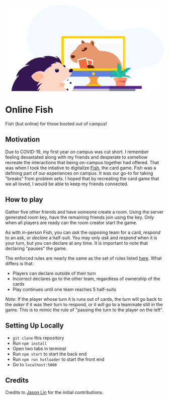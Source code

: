 ![Animals playing fish](./client/src/public/illustration.svg)
# Online Fish
Fish (but online) for those booted out of campus!

## Motivation
Due to COVID-19, my first year on campus was cut short. I remember feeling devastated along with my friends and desperate to somehow recreate the interactions that being on-campus together had offered. That was when I took the intiative to digitalize [Fish](https://en.wikipedia.org/wiki/Literature_(card_game)), the card game. Fish was a defining part of our experiences on campus. It was our go-to for taking "breaks" from problem sets. I hoped that by recreating the card game that we all loved, I would be able to keep my friends connected.

## How to play
Gather five other friends and have someone create a room. Using the server generated room key, have the remaining friends join using the key. Only when all players are ready can the room creator start the game.

As with in-person Fish, you can _ask_ the opposing team for a card, _respond_ to an ask, or _declare_ a half-suit. You may only _ask_ and _respond_ when it is your turn, but you can declare at any time. It is important to note that declaring "pauses" the game.

The enforced rules are nearly the same as the set of rules listed [here](https://en.wikipedia.org/wiki/Literature_(card_game)). What differs is that:
- Players can declare outside of their turn
- Incorrect declares go to the other team, regardless of ownership of the cards
- Play continues until one team reaches 5 half-suits

_Note_: If the player whose turn it is runs out of cards, the turn will go back to the _asker_ if it was their turn to respond, or it will go to a teammate still in the game. This is to mimic the rule of "passing the turn to the player on the left".

## Setting Up Locally

- `git clone` this repository
- Run `npm install`
- Open two tabs in terminal
- Run `npm start` to start the back end
- Run `npm run hotloader` to start the front end
- Go to `localhost:5000`

## Credits
Credits to [Jason Lin](https://github.com/JasonLin43212) for the initial contributions.
